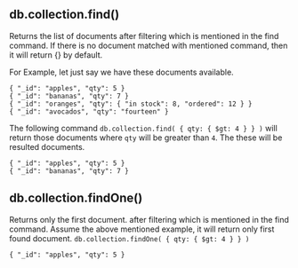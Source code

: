 ## db.collection.find()
Returns the list of documents after filtering which is mentioned in the find command. If there is no document matched with mentioned command, then it will return {} by default.

For Example, let just say we have these documents available.

```
{ "_id": "apples", "qty": 5 }
{ "_id": "bananas", "qty": 7 }
{ "_id": "oranges", "qty": { "in stock": 8, "ordered": 12 } }
{ "_id": "avocados", "qty": "fourteen" }
```

The following command `db.collection.find( { qty: { $gt: 4 } } )` will return those documents where `qty` will be greater than `4`. The these will be resulted documents.

```
{ "_id": "apples", "qty": 5 }
{ "_id": "bananas", "qty": 7 }
```

## db.collection.findOne()

Returns only the first document. after filtering which is mentioned in the find command. Assume the above mentioned example, it will return only first found document. `db.collection.findOne( { qty: { $gt: 4 } } )` 

```
{ "_id": "apples", "qty": 5 }
```


